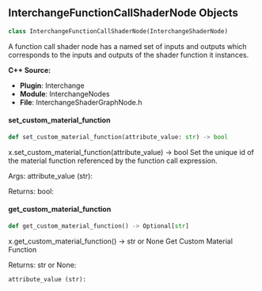 ## InterchangeFunctionCallShaderNode Objects

```python
class InterchangeFunctionCallShaderNode(InterchangeShaderNode)
```

A function call shader node has a named set of inputs and outputs which corresponds to the inputs and outputs of the shader function it instances.

**C++ Source:**

- **Plugin**: Interchange
- **Module**: InterchangeNodes
- **File**: InterchangeShaderGraphNode.h

<a id="unreal.InterchangeFunctionCallShaderNode.set_custom_material_function"></a>

#### set_custom_material_function

```python
def set_custom_material_function(attribute_value: str) -> bool
```

x.set_custom_material_function(attribute_value) -> bool
Set the unique id of the material function referenced by the function call expression.

Args:
    attribute_value (str): 

Returns:
    bool:

<a id="unreal.InterchangeFunctionCallShaderNode.get_custom_material_function"></a>

#### get_custom_material_function

```python
def get_custom_material_function() -> Optional[str]
```

x.get_custom_material_function() -> str or None
Get Custom Material Function

Returns:
    str or None: 

    attribute_value (str):

<a id="unreal.InterchangeShaderGraphNode"></a>